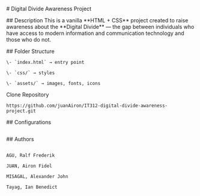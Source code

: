 \# Digital Divide Awareness Project

\## Description
This is a vanilla \*\*HTML + CSS\*\* project created to raise awareness about the \*\*Digital Divide\*\* — the gap between individuals who have access to modern information and communication technology and those who do not.

\## Folder Structure

```
\- `index.html` → entry point

\- `css/` → styles

\- `assets/` → images, fonts, icons

```

Clone Repository

```
https://github.com/juanAiron/IT312-digital-divide-awareness-project.git
```

\## Configurations

```

```

\## Authors

```

AGU, Ralf Frederik

JUAN, Airon Fidel

MISAGAL, Alexander John

Tayag, Ian Benedict


